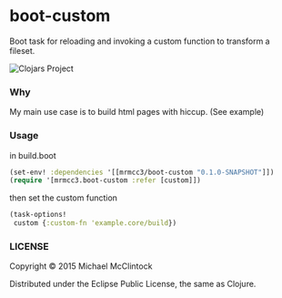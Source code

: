 # boot-custom

Boot task for reloading and invoking a custom function to transform a fileset.


![Clojars Project](http://clojars.org/mrmcc3/boot-custom/latest-version.svg)

### Why 

My main use case is to build html pages with hiccup. (See example)

### Usage

in build.boot
```clj
(set-env! :dependencies '[[mrmcc3/boot-custom "0.1.0-SNAPSHOT"]])
(require '[mrmcc3.boot-custom :refer [custom]])
```

then set the custom function
```clj
(task-options!
 custom {:custom-fn 'example.core/build})
```

### LICENSE

Copyright © 2015 Michael McClintock

Distributed under the Eclipse Public License, the same as Clojure.
